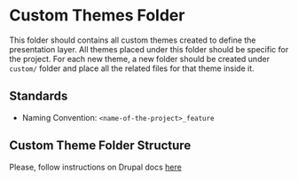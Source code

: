 # Custom Themes Folder
This folder should contains all custom themes created to define the 
presentation layer. All themes placed under this folder should be
specific for the project. For each new theme, a new folder should be created
under `custom/` folder and place all the related files for that
theme inside it.

## Standards

* Naming Convention: `<name-of-the-project>_feature`

## Custom Theme Folder Structure

Please, follow instructions on Drupal docs [here](https://www.drupal.org/docs/theming-drupal/drupal-theme-folder-structure)
